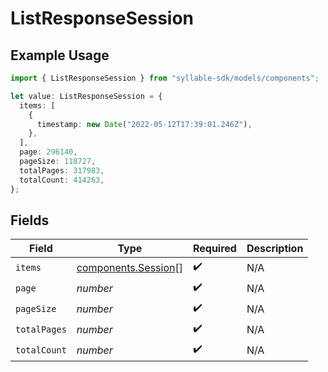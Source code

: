 # ListResponseSession

## Example Usage

```typescript
import { ListResponseSession } from "syllable-sdk/models/components";

let value: ListResponseSession = {
  items: [
    {
      timestamp: new Date("2022-05-12T17:39:01.246Z"),
    },
  ],
  page: 296140,
  pageSize: 118727,
  totalPages: 317983,
  totalCount: 414263,
};
```

## Fields

| Field                                                      | Type                                                       | Required                                                   | Description                                                |
| ---------------------------------------------------------- | ---------------------------------------------------------- | ---------------------------------------------------------- | ---------------------------------------------------------- |
| `items`                                                    | [components.Session](../../models/components/session.md)[] | :heavy_check_mark:                                         | N/A                                                        |
| `page`                                                     | *number*                                                   | :heavy_check_mark:                                         | N/A                                                        |
| `pageSize`                                                 | *number*                                                   | :heavy_check_mark:                                         | N/A                                                        |
| `totalPages`                                               | *number*                                                   | :heavy_check_mark:                                         | N/A                                                        |
| `totalCount`                                               | *number*                                                   | :heavy_check_mark:                                         | N/A                                                        |
